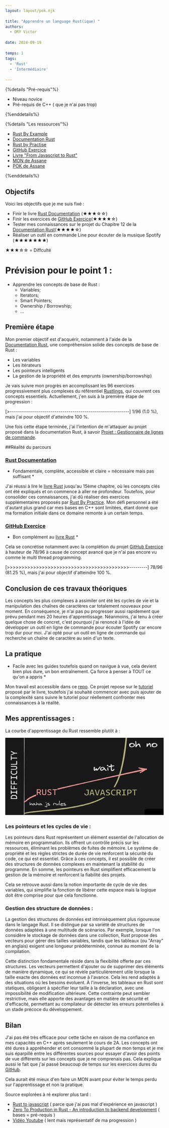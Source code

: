 ```yaml
---
layout: layout/pok.njk

title: "Apprendre un language Rust(ique) "
authors:
  - ORY Victor

date: 2024-09-19

temps: 1
tags:
  - 'Rust'
  - 'Intermédiaire'

---
```


{%details "Pré-requis"%}

- Niveau novice
- Pré-requis de C++ ( que je n'ai pas trop)

{%enddetails%}



{%details "Les ressources"%}

- [Rust By Example](https://doc.rust-lang.org/rust-by-example/)
- [Documentation Rust](https://doc.rust-lang.org/stable/book/title-page.html)
- [Rust by Practise](https://practice.rs/why-exercise.html)
- [GitHub Exercice](https://github.com/rust-lang/rustlings)
- [Livre "From Javascript to Rust"](https://github.com/wasmflow/node-to-rust/raw/HEAD/from-javascript-to-rust.pdf)
- [MON de Assane](../../../Diouf-Asssane/mon/Rust/)
- [POK de Assane](../../../Diouf-Asssane/pok/temps-1/)

{%enddetails%}

## Objectifs

Voici les objectifs que je me suis fixé :

- Finir le livre [Rust Documentation](https://doc.rust-lang.org/stable/book/title-page.html) (★★★☆☆)
- Finir les exercices de [GitHub Exercice](https://github.com/rust-lang/rustlings)(★★★★☆)
- Tester mes connaissances sur le projet du Chapitre 12 de la [Documentation Rust](https://doc.rust-lang.org/stable/book/title-page.html)(★★★★☆)
- Réaliser un outil en commande Line pour écouter de la musique Spotify (★★★★★★★)

★★★☆☆ = Diffculté

# Prévision pour le point 1 : 

- Apprendre les concepts de base de Rust :
  - Variables;
  - Iterators;
  - Smart Pointers;
  - Ownership / Borrowship;
  - ...

## Première étape

Mon premier objectif est d'acquérir, notamment à l'aide de la [Documentation Rust](https://doc.rust-lang.org/stable/book/title-page.html), une compréhension solide des concepts de base de Rust :

- Les variables
- Les itérateurs
- Les pointeurs intelligents
- La gestion de la propriété et des emprunts (ownership/borrowship)

Je vais suivre mon progrès en accomplissant les 96 exercices progressivement plus complexes du référentiel [Rustlings](https://github.com/rust-lang/rustlings), qui couvrent ces concepts essentiels. Actuellement, j'en suis à la première étape de progression : 

[>-----------------------------------------------------------] 1/96 (1.0 %), mais j'ai pour objectif d'atteindre 100 %.

Une fois cette étape terminée, j'ai l'intention de m'attaquer au projet proposé dans la documentation Rust, à savoir [Projet : Gestionnaire de lignes de commande](https://doc.rust-lang.org/book/ch12-00-an-io-project.html).

##Réalité du parcours

### [Rust Documentation](https://doc.rust-lang.org/stable/book/title-page.html) 

* Fondamentale, complète, accessible et claire =  nécessaire mais pas suffisant *

J'ai réussi à lire le [livre Rust](https://doc.rust-lang.org/stable/book/title-page.html) jusqu'au 15ème chapitre, où les concepts clés ont été expliqués et on commence à aller ne profondeur. Toutefois, pour consolider ces connaissances, j'ai dû réaliser des exercices supplémentaires proposés par [Rust By Practice](https://practice.rs/why-exercise.html). Mon défi personnel a été d'autant plus grand car mes bases en C++ sont limitées, étant donné que ma formation initiale dans ce domaine remonte à un certain temps.

### [GitHub Exercice](https://github.com/rust-lang/rustlings)

* Bon complément au [livre Rust](https://doc.rust-lang.org/stable/book/title-page.html) *

Cela se concrétise notamment avec la complétion du projet [GitHub Exercice](https://github.com/rust-lang/rustlings) à hauteur de 78/96 à cause de concept avancé que je n'ai pas encore vu comme le multi thread programming.

[>>>>>>>>>>>>>>>>>>>>>>>>>>>>>>>>>>>>>>>>>>---------] 78/96 (81.25 %), mais j'ai pour objectif d'atteindre 100 %.

## Conclusion de ces travaux théoriques

Les concepts les plus complexes à assimiler ont été les cycles de vie et la manipulation des chaînes de caractères car totalement nouveaux pour moment. En conséquence, je n'ai pas pu progresser aussi rapidement que prévu pendant mes 20 heures d'apprentissage. Néanmoins, j'ai tenu à créer quelque chose de concret, c'est pourquoi j'ai renoncé à l'idée de développer un outil en ligne de commande pour écouter Spotify car encore trop dur pour moi. J'ai opté pour un outil en ligne de commande qui recherche un chaîne de caractère au sein d'un texte.

## La pratique

* Facile avec les guides toutefois quand on navigue à vue, cela devient bien plus dure, un bon entraînement. Ça force à penser à TOUT ce qu'on a appris *

Mon travail est accessible dans ce [repo](https://github.com/Hagarde/CmdLineProject).
Ce projet repose sur le [tutoriel](https://doc.rust-lang.org/book/ch12-00-an-io-project.html) proposé par le livre, toutefois j'ai souhaité commencer avec puis ajouter de la complexité sans suivre le tutoriel pour réellement confronter mes connaissances à la réalité.

## Mes apprentissages : 

La courbe d'apprentissage du Rust ressemble plutôt à : 

![Courbe Apprentissage Rust](https://raw.githubusercontent.com/do-it-ecm/promo-2023-2024/main/Victor-Ory/pok/temps-1/learningGraphRust.png)

### Les pointeurs et les cycles de vie :

Les pointeurs dans Rust représentent un élément essentiel de l'allocation de mémoire en programmation. Ils offrent un contrôle précis sur les ressources, éliminant les problèmes de fuites de mémoire. Le système de propriété et les règles strictes de durée de vie renforcent la sécurité du code, ce qui est essentiel. Grâce à ces concepts, il est possible de créer des structures de données complexes en maintenant la stabilité du programme. En somme, les pointeurs en Rust simplifient efficacement la gestion de la mémoire et renforcent la fiabilité des projets.

Cela se retrouve aussi dans la notion importante de cycle de vie des variables, qui simplifie la fonction de libérer cette espace mais la logique doit être comprise pour que cela fonctionne.

### Gestion des structure de données :

La gestion des structures de données est intrinsèquement plus rigoureuse dans le langage Rust. Il se distingue par sa variété de structures de données adaptées à une multitude de scénarios. Par exemple, lorsque l'on considère le stockage de données dans une collection, Rust propose des vecteurs pour gérer des tailles variables, tandis que les tableaux (ou "Array" en anglais) exigent une longueur prédéterminée, connue au moment de la compilation.

Cette distinction fondamentale réside dans la flexibilité offerte par ces structures. Les vecteurs permettent d'ajouter ou de supprimer des éléments de manière dynamique, ce qui se révèle particulièrement utile lorsque la taille exacte des données est inconnue à l'avance. Cela les rend adaptés à des situations où les besoins évoluent. À l'inverse, les tableaux en Rust sont statiques, obligeant à spécifier leur taille à la déclaration, avec une impossibilité de modification ultérieure. Cette contrainte peut sembler restrictive, mais elle apporte des avantages en matière de sécurité et d'efficacité, permettant au compilateur de détecter les erreurs potentielles à un stade précoce du développement.

## Bilan

J'ai pas été très efficace pour cette tâche en raison de ma confiance en mes capacités en C++ après seulement le cours de 2A. Les concepts ont été dures à appréhender et ont consommé la plupart de mon temps et je me suis éparpillé entre les différentes sources pour essayer d'avoir des points de vue différents sur les concepts que je ne comprenais pas. Cela explique aussi le fait que j'ai passé beaucoup de temps sur les exercices dures du [GitHub](https://github.com/rust-lang/rustlings).

Cela aurait été mieux d'en faire un MON avant pour éviter le temps perdu sur l'apprentissage et non la pratique.

Source explorées à ré explorer plus tard :
- [Rust to javascript](https://annas-archive.org/md5/77a5209a50709593652c64d097088439) ( parce que j'ai pas mal d'expérience en javascript )
- [Zero To Production in Rust - An introduction to backend development](https://annas-archive.org/md5/819c53acaf3bff8c145179d26aa8cd0a) ( bases = pré-requis )
- [Vidéo Youtube](https://www.youtube.com/watch?v=BpPEoZW5IiY) ( lent mais représentatif de ma progression )